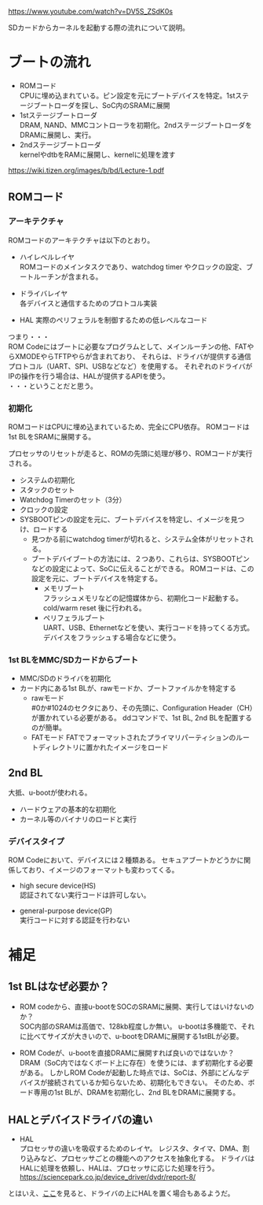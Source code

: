 https://www.youtube.com/watch?v=DV5S_ZSdK0s

SDカードからカーネルを起動する際の流れについて説明。

# ブートの流れ
* ROMコード  
CPUに埋め込まれている。ピン設定を元にブートデバイスを特定。1stステージブートローダを探し、SoC内のSRAMに展開
* 1stステージブートローダ  
DRAM, NAND、MMCコントローラを初期化。2ndステージブートローダをDRAMに展開し、実行。
* 2ndステージブートローダ  
kernelやdtbをRAMに展開し、kernelに処理を渡す
  
https://wiki.tizen.org/images/b/bd/Lecture-1.pdf

## ROMコード

### アーキテクチャ
ROMコードのアーキテクチャは以下のとおり。

* ハイレベルレイヤ  
ROMコードのメインタスクであり、watchdog timer やクロックの設定、ブートルーチンが含まれる。

* ドライバレイヤ  
各デバイスと通信するためのプロトコル実装

* HAL 
実際のペリフェラルを制御するための低レベルなコード

つまり・・・  
ROM Codeにはブートに必要なプログラムとして、メインルーチンの他、FATやらXMODEやらTFTPやらが含まれており、
それらは、ドライバが提供する通信プロトコル（UART、SPI、USBなどなど）を使用する。
それぞれのドライバがIPの操作を行う場合は、HALが提供するAPIを使う。  
・・・ということだと思う。


### 初期化
ROMコードはCPUに埋め込まれているため、完全にCPU依存。
ROMコードは1st BLをSRAMに展開する。

プロセッサのリセットが走ると、ROMの先頭に処理が移り、ROMコードが実行される。
* システムの初期化
* スタックのセット
* Watchdog Timerのセット（3分）
* クロックの設定
* SYSBOOTピンの設定を元に、ブートデバイスを特定し、イメージを見つけ、ロードする 
    * 見つかる前にwatchdog timerが切れると、システム全体がリセットされる。
    * ブートデバイブートの方法には、２つあり、これらは、SYSBOOTピンなどの設定によって、SoCに伝えることができる。
    ROMコードは、この設定を元に、ブートデバイスを特定する。
        * メモリブート  
        フラッシュメモリなどの記憶媒体から、初期化コード起動する。cold/warm reset 後に行われる。  
        *  ペリフェラルブート  
        UART、USB、Ethernetなどを使い、実行コードを持ってくる方式。デバイスをフラッシュする場合などに使う。
        

### 1st BLをMMC/SDカードからブート
* MMC/SDのドライバを初期化
* カード内にある1st BLが、rawモードか、ブートファイルかを特定する  
    * rawモード  
    #0か#1024のセクタにあり、その先頭に、Configuration Header（CH）が置かれている必要がある。
    ddコマンドで、1st BL, 2nd BLを配置するのが簡単。
    * FATモード
    FATでフォーマットされたプライマリパーティションのルートディレクトリに置かれたイメージをロード　
    
## 2nd BL
大抵、u-bootが使われる。

* ハードウェアの基本的な初期化
* カーネル等のバイナリのロードと実行

### デバイスタイプ
ROM Codeにおいて、デバイスには２種類ある。
セキュアブートかどうかに関係しており、イメージのフォーマットも変わってくる。

* high secure device(HS)  
認証されてない実行コードは許可しない。

* general-purpose device(GP)  
実行コードに対する認証を行わない




# 補足
## 1st BLはなぜ必要か？
* ROM codeから、直接u-bootをSOCのSRAMに展開、実行してはいけないのか？  
SOC内部のSRAMは高価で、128kb程度しか無い。
u-bootは多機能で、それに比べてサイズが大きいので、u-bootをDRAMに展開する1stBLが必要。

* ROM Codeが、u-bootを直接DRAMに展開すれば良いのではないか？  
DRAM（SoC内ではなくボード上に存在）を使うには、まず初期化する必要がある。
しかしROM Codeが起動した時点では、SoCは、外部にどんなデバイスが接続されているか知らないため、初期化もできない。
そのため、ボード専用の1st BLが、DRAMを初期化し、2nd BLをDRAMに展開する。


## HALとデバイスドライバの違い
* HAL  
プロセッサの違いを吸収するためのレイヤ。
レジスタ、タイマ、DMA、割り込みなど、プロセッサごとの機能へのアクセスを抽象化する。
ドライバはHALに処理を依頼し、HALは、プロセッサに応じた処理を行う。
https://sciencepark.co.jp/device_driver/dvdr/report-8/

とはいえ、[ここ](https://stackoverflow.com/questions/13577660/define-hal-above-or-below-driver-layer)を見ると、ドライバの上にHALを置く場合もあるようだ。


